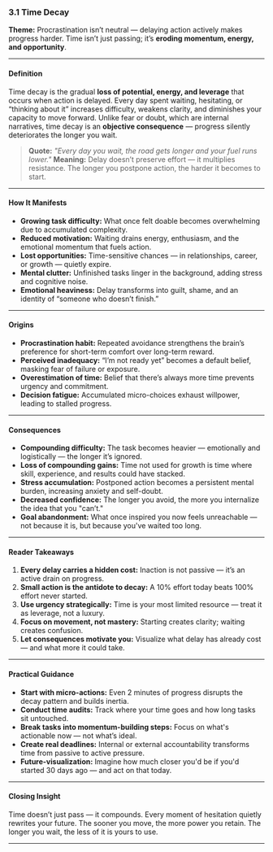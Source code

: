### **3.1 Time Decay**

**Theme:** Procrastination isn’t neutral — delaying action actively makes progress harder. Time isn’t just passing; it’s **eroding momentum, energy, and opportunity**.

---

#### **Definition**

Time decay is the gradual **loss of potential, energy, and leverage** that occurs when action is delayed. Every day spent waiting, hesitating, or “thinking about it” increases difficulty, weakens clarity, and diminishes your capacity to move forward. Unlike fear or doubt, which are internal narratives, time decay is an **objective consequence** — progress silently deteriorates the longer you wait.

> **Quote:**
> *"Every day you wait, the road gets longer and your fuel runs lower."*
> **Meaning:** Delay doesn’t preserve effort — it multiplies resistance. The longer you postpone action, the harder it becomes to start.

---

#### **How It Manifests**

* **Growing task difficulty:** What once felt doable becomes overwhelming due to accumulated complexity.
* **Reduced motivation:** Waiting drains energy, enthusiasm, and the emotional momentum that fuels action.
* **Lost opportunities:** Time-sensitive chances — in relationships, career, or growth — quietly expire.
* **Mental clutter:** Unfinished tasks linger in the background, adding stress and cognitive noise.
* **Emotional heaviness:** Delay transforms into guilt, shame, and an identity of “someone who doesn’t finish.”

---

#### **Origins**

* **Procrastination habit:** Repeated avoidance strengthens the brain’s preference for short-term comfort over long-term reward.
* **Perceived inadequacy:** “I’m not ready yet” becomes a default belief, masking fear of failure or exposure.
* **Overestimation of time:** Belief that there’s always more time prevents urgency and commitment.
* **Decision fatigue:** Accumulated micro-choices exhaust willpower, leading to stalled progress.

---

#### **Consequences**

* **Compounding difficulty:** The task becomes heavier — emotionally and logistically — the longer it’s ignored.
* **Loss of compounding gains:** Time not used for growth is time where skill, experience, and results could have stacked.
* **Stress accumulation:** Postponed action becomes a persistent mental burden, increasing anxiety and self-doubt.
* **Decreased confidence:** The longer you avoid, the more you internalize the idea that you "can’t."
* **Goal abandonment:** What once inspired you now feels unreachable — not because it is, but because you've waited too long.

---

#### **Reader Takeaways**

1. **Every delay carries a hidden cost:** Inaction is not passive — it’s an active drain on progress.
2. **Small action is the antidote to decay:** A 10% effort today beats 100% effort never started.
3. **Use urgency strategically:** Time is your most limited resource — treat it as leverage, not a luxury.
4. **Focus on movement, not mastery:** Starting creates clarity; waiting creates confusion.
5. **Let consequences motivate you:** Visualize what delay has already cost — and what more it could take.

---

#### **Practical Guidance**

* **Start with micro-actions:** Even 2 minutes of progress disrupts the decay pattern and builds inertia.
* **Conduct time audits:** Track where your time goes and how long tasks sit untouched.
* **Break tasks into momentum-building steps:** Focus on what's actionable now — not what’s ideal.
* **Create real deadlines:** Internal or external accountability transforms time from passive to active pressure.
* **Future-visualization:** Imagine how much closer you'd be if you'd started 30 days ago — and act on that today.

---

#### **Closing Insight**

Time doesn’t just pass — it compounds. Every moment of hesitation quietly rewrites your future. The sooner you move, the more power you retain. The longer you wait, the less of it is yours to use.

---
